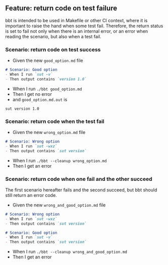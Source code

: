 ## Feature: return code on test failure

bbt is intended to be used in Makefile or other CI context, where it is important to raise the hand when some test fail.
Therefore, the return status is set to fail not only when there is an internal error, or an error when reading the scenario, but also when a test fail.

### Scenario: return code on test success

- Given the new `good_option.md` file
```md
# Scenario: Good option
- When I run `sut -v`
- Then output contains `version 1.0`
```

- When I run `./bbt good_option.md`
- Then I get no error 
- and `good_option.md.out` is 
```
sut version 1.0
```

### Scenario: return code when the test fail

- Given the new `wrong_option.md` file
```md
# Scenario: Wrong option
- When I run `sut -wxz`
- Then output contains `sut version`
```

- When I run `./bbt --cleanup wrong_option.md`
- Then I get an error

### Scenario: return code when one fail and the other succeed

The first scenario hereafter fails and the second succeed, but bbt should still return an error code.

- Given the new `wrong_and_good_option.md` file
```md
# Scenario: Wrong option
- When I run `sut -wxz`
- Then output contains `sut version`

# Scenario: Good option
- When I run `sut -v`
- Then output contains `sut version`
```

- When I run `./bbt --cleanup wrong_and_good_option.md`
- Then I get an error
